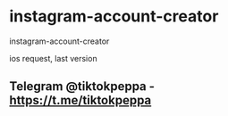 # instagram-account-creator
instagram-account-creator

ios request, last version

## Telegram @tiktokpeppa - https://t.me/tiktokpeppa
